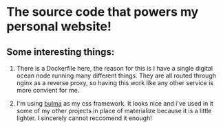 # The source code that powers my personal website!

## Some interesting things:
1.  There is a Dockerfile here, the reason for this is I have a single digital ocean
    node running many different things. They are all routed through nginx as a reverse
    proxy, so having this work like any other service is more convient for me.

2.  I'm using [bulma](https://bulma.io) as my css framework. It looks nice and i've used
    in it some of my other projects in place of materialize because it is a little lighter.
    I sincerely cannot reccomend it enough! 
